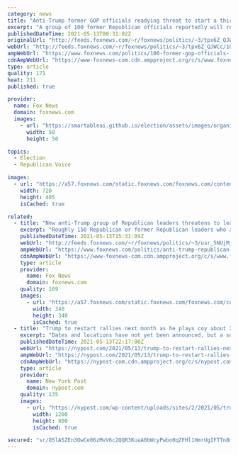 ```yaml
---
category: news
title: "Anti-Trump former GOP officials readying threat to start a third party: report"
excerpt: "A group of 100 former Republican officials reportedly will release a letter this week threatening to create a third party if the GOP does not change its course and break from former President Trump."
publishedDateTime: 2021-05-13T00:31:02Z
originalUrl: "http://feeds.foxnews.com/~r/foxnews/politics/~3/tpx6Z_QJWCc/100-former-gop-officials-form-third-party"
webUrl: "http://feeds.foxnews.com/~r/foxnews/politics/~3/tpx6Z_QJWCc/100-former-gop-officials-form-third-party"
ampWebUrl: "https://www.foxnews.com/politics/100-former-gop-officials-form-third-party.amp"
cdnAmpWebUrl: "https://www-foxnews-com.cdn.ampproject.org/c/s/www.foxnews.com/politics/100-former-gop-officials-form-third-party.amp"
type: article
quality: 171
heat: 211
published: true

provider:
  name: Fox News
  domain: foxnews.com
  images:
    - url: "https://smartableai.github.io/election/assets/images/organizations/foxnews.com-50x50.jpg"
      width: 50
      height: 50

topics:
  - Election
  - Republican Voice

images:
  - url: "https://a57.foxnews.com/static.foxnews.com/foxnews.com/content/uploads/2020/12/720/405/AP20334644546013-e1606925054815.jpg?ve=1&tl=1"
    width: 720
    height: 405
    isCached: true

related:
  - title: "New anti-Trump group of Republican leaders threatens to leave if GOP doesn't reform"
    excerpt: "Roughly 150 Republican or former Republican leaders who are opposed to former President Trump’s continued strong grip over the GOP have signed a letter threatening to leave the party if it does not reform and return to its “founding American principles.”"
    publishedDateTime: 2021-05-13T15:31:09Z
    webUrl: "http://feeds.foxnews.com/~r/foxnews/politics/~3/usr_5NUjM_s/anti-trump-republican-group-mcmullin"
    ampWebUrl: "https://www.foxnews.com/politics/anti-trump-republican-group-mcmullin.amp"
    cdnAmpWebUrl: "https://www-foxnews-com.cdn.ampproject.org/c/s/www.foxnews.com/politics/anti-trump-republican-group-mcmullin.amp"
    type: article
    provider:
      name: Fox News
      domain: foxnews.com
    quality: 169
    images:
      - url: "https://a57.foxnews.com/static.foxnews.com/foxnews.com/content/uploads/2019/03/340/340/PaulSteinhauser.jpg?ve=1&tl=1"
        width: 340
        height: 340
        isCached: true
  - title: "Trump to restart rallies next month as he plays coy about 2024 run"
    excerpt: "Dates and locations have not yet been announced, but a source said the president’s team is in the process of selecting venues for a pair of events in June."
    publishedDateTime: 2021-05-13T22:17:00Z
    webUrl: "https://nypost.com/2021/05/13/trump-to-restart-rallies-next-month-as-he-plays-coy-about-2024/"
    ampWebUrl: "https://nypost.com/2021/05/13/trump-to-restart-rallies-next-month-as-he-plays-coy-about-2024/amp/"
    cdnAmpWebUrl: "https://nypost-com.cdn.ampproject.org/c/s/nypost.com/2021/05/13/trump-to-restart-rallies-next-month-as-he-plays-coy-about-2024/amp/"
    type: article
    provider:
      name: New York Post
      domain: nypost.com
    quality: 135
    images:
      - url: "https://nypost.com/wp-content/uploads/sites/2/2021/05/trump-rallys-to-resume-392.jpg?quality=90&strip=all&w=1200"
        width: 1200
        height: 800
        isCached: true

secured: "sr/O5lA5ZEn3OwCe06zMvV6c2QQR3KuaA0bWcyPwbo0qZFHl1HmrUgIFTTn8muIunlvtRQAPm14UIYMTdbPQkHrlNfpSSRnUBnttIndcTueP6oRANN8O8VSv4hxk3fsaQYRPTYPV7LLiB0dFi7qzlAiYgV9U6DrnUzTN97NVZ014BbCpjdlF7d3JeSKQvWRtFF89d8WD33WmRL/1zar2laPP3ORVXAiYXKEFadUKxlAkj9YwD5R9cCy77O19vTUJVZUeorptY2/2ufLwqhclLABHIhjmJpKFCj1Z7veS6cgrztCG9QzZtV1dqtNEGSk/IbGx3strPIwCKkoBapIDKBG6utm1jqK/lINgDu4XcYg=;HGVlqTNkiHUMh0yQi4SwAA=="
---
```


